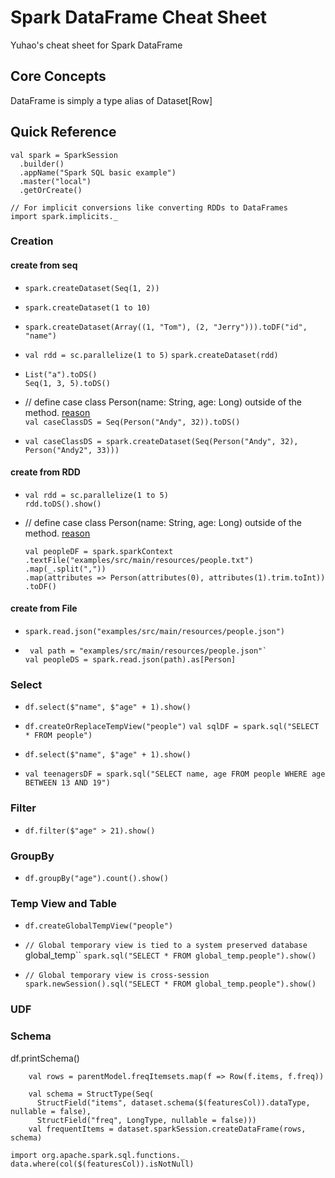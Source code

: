 # Spark DataFrame Cheat Sheet
Yuhao's cheat sheet for Spark DataFrame

## Core Concepts
DataFrame is simply a type alias of Dataset[Row]


## Quick Reference

    val spark = SparkSession
      .builder()
      .appName("Spark SQL basic example")
      .master("local")
      .getOrCreate()

    // For implicit conversions like converting RDDs to DataFrames
    import spark.implicits._


### Creation
#### create from seq
* `spark.createDataset(Seq(1, 2)) `
* `spark.createDataset(1 to 10)`
* `spark.createDataset(Array((1, "Tom"), (2, "Jerry"))).toDF("id", "name")`
*  `val rdd = sc.parallelize(1 to 5)`
   `spark.createDataset(rdd)`
*  `List("a").toDS()`  
   `Seq(1, 3, 5).toDS()`
* // define case class Person(name: String, age: Long) outside of the method. [reason](https://issues.scala-lang.org/browse/SI-6649)   
  `val caseClassDS = Seq(Person("Andy", 32)).toDS()`
  
* `val caseClassDS = spark.createDataset(Seq(Person("Andy", 32), Person("Andy2", 33)))`
   
   
#### create from RDD 
   
*  `val rdd = sc.parallelize(1 to 5)`       
   `rdd.toDS().show()`
  
* // define case class Person(name: String, age: Long) outside of the method. [reason](https://issues.scala-lang.org/browse/SI-6649)   
  ```
  val peopleDF = spark.sparkContext
  .textFile("examples/src/main/resources/people.txt")
  .map(_.split(","))
  .map(attributes => Person(attributes(0), attributes(1).trim.toInt))
  .toDF()
  ```


#### create from File    
* `spark.read.json("examples/src/main/resources/people.json")`

*  
  ```
   val path = "examples/src/main/resources/people.json"`
  val peopleDS = spark.read.json(path).as[Person]
  ```


### Select

 * `df.select($"name", $"age" + 1).show()`

 * `df.createOrReplaceTempView("people")`
   `val sqlDF = spark.sql("SELECT * FROM people")`
 
 * `df.select($"name", $"age" + 1).show()`
 
 * `val teenagersDF = spark.sql("SELECT name, age FROM people WHERE age BETWEEN 13 AND 19")`
 
### Filter
 
 * `df.filter($"age" > 21).show()`
 
###  GroupBy

 * `df.groupBy("age").count().show()`
 
###  Temp View and Table

* `df.createGlobalTempView("people")`

* `// Global temporary view is tied to a system preserved database `global_temp``
  `spark.sql("SELECT * FROM global_temp.people").show()`
  
* `// Global temporary view is cross-session`
  `spark.newSession().sql("SELECT * FROM global_temp.people").show()`
 

### UDF


### Schema

df.printSchema()

```
    val rows = parentModel.freqItemsets.map(f => Row(f.items, f.freq))

    val schema = StructType(Seq(
      StructField("items", dataset.schema($(featuresCol)).dataType, nullable = false),
      StructField("freq", LongType, nullable = false)))
    val frequentItems = dataset.sparkSession.createDataFrame(rows, schema)
```
`import org.apache.spark.sql.functions._`
`data.where(col($(featuresCol)).isNotNull)`






